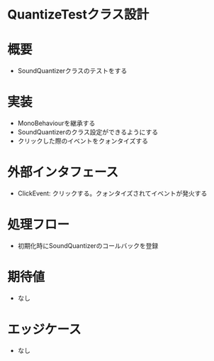 # QuantizeTestクラス設計


# 概要
- SoundQuantizerクラスのテストをする

# 実装
- MonoBehaviourを継承する
- SoundQuantizerのクラス設定ができるようにする
- クリックした際のイベントをクォンタイズする

# 外部インタフェース
- ClickEvent: クリックする。クォンタイズされてイベントが発火する

# 処理フロー
- 初期化時にSoundQuantizerのコールバックを登録

# 期待値
- なし

# エッジケース
- なし